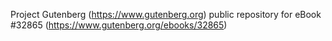 Project Gutenberg (https://www.gutenberg.org) public repository for eBook #32865 (https://www.gutenberg.org/ebooks/32865)

